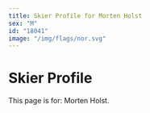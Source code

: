 ```yaml
---
title: Skier Profile for Morten Holst
sex: "M"
id: "18041"
image: "/img/flags/nor.svg" 
---
```


# Skier Profile

This page is for: Morten Holst.
    